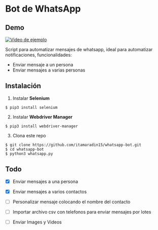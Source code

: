 Bot de WhatsApp 
============

## Demo
[![Video de ejemplo](http://i3.ytimg.com/vi/-_A-2OwE9Kg/hqdefault.jpg)](https://www.youtube.com/watch?v=-_A-2OwE9Kg "Click para ver el video")

Script para automatizar mensajes de whatsapp, ideal para automatizar notificaciones, funcionalidades:
  * Enviar mensaje a un persona
  * Enviar mensajes a varias personas

## Instalación
1. Instalar **Selenium**
```
$ pip3 install selenium
```
2. Instalar **Webdriver Manager**
```
$ pip3 install webdriver-manager
```
3. Clona este repo
```
$ git clone https://github.com/itamaradin15/whatsapp-bot.git
$ cd whatsapp-bot
$ python3 whatsapp.py
```

## Todo
- [x] Enviar mensajes a una persona
- [x] Enviar mensajes a varios contactos
- [ ] Personalizar mensaje colocando el nombre del contacto
- [ ] Importar archivo csv con telefonos para enviar mensajes por lotes
- [ ] Enviar Images y Videos
  
